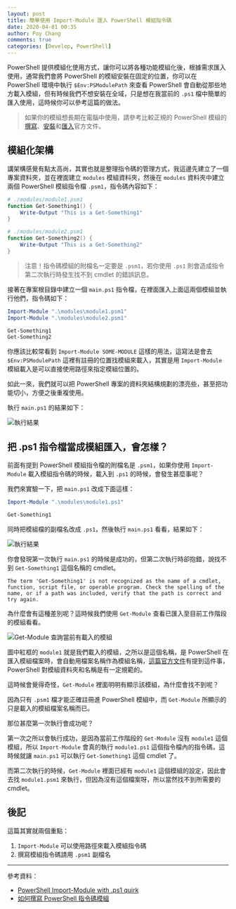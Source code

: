 ```yaml
---
layout: post
title: 簡單使用 Import-Module 匯入 PowerShell 模組指令碼
date: 2020-04-01 00:35
author: Poy Chang
comments: true
categories: [Develop, PowerShell]
---
```


PowerShell 提供模組化使用方式，讓你可以將各種功能模組化後，根據需求匯入使用，通常我們會將 PowerShell 的模組安裝在固定的位置，你可以在 PowerShell 環境中執行 `$Env:PSModulePath` 來查看 PowerShell 會自動從那些地方載入模組，但有時候我們不想安裝在全域，只是想在我當前的 `.ps1` 檔中簡單的匯入使用，這時候你可以參考這篇的做法。

>如果你的模組想長期在電腦中使用，請參考比較正規的 PowerShell 模組的[撰寫](https://docs.microsoft.com/zh-tw/powershell/scripting/developer/module/writing-a-windows-powershell-module)、[安裝](https://docs.microsoft.com/zh-tw/powershell/scripting/developer/module/installing-a-powershell-module)和[匯入](https://docs.microsoft.com/zh-tw/powershell/scripting/developer/module/importing-a-powershell-module)官方文件。

## 模組化架構

講架構感覺有點太高尚，其實也就是整理指令碼的管理方式，我這邊先建立了一個專案資料夾，並在裡面建立 `modules` 模組資料夾，然後在 `modules` 資料夾中建立兩個 PowerShell 模組指令檔 `.psm1`，指令碼內容如下：

```powershell
# ./modules/module1.psm1
function Get-Something1() {
    Write-Output "This is a Get-Something1"
}
```

```powershell
# ./modules/module2.psm1
function Get-Something2() {
    Write-Output "This is a Get-Something2"
}
```

>注意！指令碼模組的附檔名一定要是 `.psm1`，若你使用 `.ps1` 則會造成指令第二次執行時發生找不到 cmdlet 的錯誤訊息。

接著在專案根目錄中建立一個 `main.ps1` 指令檔，在裡面匯入上面這兩個模組並執行他們，指令碼如下：

```powershell
Import-Module ".\modules\module1.psm1"
Import-Module ".\modules\module2.psm1"

Get-Something1
Get-Something2
```

你應該比較常看到 `Import-Module SOME-MODULE` 這樣的用法，這寫法是會去 `$Env:PSModulePath` 這裡有註冊的位置找模組來載入，其實是用 `Import-Module` 模組載入是可以直接使用路徑來指定模組位置的。

如此一來，我們就可以把 PowerShell 專案的資料夾結構規劃的漂亮些，甚至把功能切小，方便之後重複使用。

執行 `main.ps1` 的結果如下：

![執行結果](https://i.imgur.com/IYcs1E8.png)

## 把 .ps1 指令檔當成模組匯入，會怎樣？

前面有提到 PowerShell 模組指令檔的附檔名是 `.psm1`，如果你使用 `Import-Module` 載入模組指令碼的時候，載入到 `.ps1` 的時候，會發生甚麼事呢？

我們來實驗一下，把 `main.ps1` 改成下面這樣：

```powershell
Import-Module ".\modules\module1.ps1"

Get-Something1
```

同時把模組檔的副檔名改成 `.ps1`，然後執行 `main.ps1` 看看，結果如下：

![執行結果](https://i.imgur.com/5Hy11zB.png)

你會發現第一次執行 `main.ps1` 的時候是成功的，但第二次執行時卻抱錯，說找不到 `Get-Something1` 這個名稱的 cmdlet。

```log
The term 'Get-Something1' is not recognized as the name of a cmdlet, function, script file, or operable program. Check the spelling of the name, or if a path was included, verify that the path is correct and try again.
```

為什麼會有這種差別呢？這時候我們使用 `Get-Module` 查看已匯入至目前工作階段的模組看看。

![Get-Module 查詢當前有載入的模組](https://i.imgur.com/7EXUbSm.png)

圖中紅框的 `module1` 就是我們載入的模組，之所以是這個名稱，是 PowerShell 在匯入模組檔案時，會自動用檔案名稱作為模組名稱，[這篇官方文件](https://docs.microsoft.com/zh-tw/powershell/scripting/developer/module/installing-a-powershell-module?view=powershell-7)有提到這件事，PowerShell 對模組資料夾和名稱是有一定規範的。

這時候會覺得奇怪，`Get-Module` 裡面明明有顯示該模組，為什麼會找不到呢？

因為只有 `.psm1` 檔才能正確註冊進 PowerShell 模組中，而 `Get-Module` 所顯示的只是載入的模組檔案名稱而已。

那位甚麼第一次執行會成功呢？

第一次之所以會執行成功，是因為當前工作階段的 `Get-Module` 沒有 `module1` 這個模組，所以 `Import-Module` 會真的執行 `module1.ps1` 這個指令檔內的指令碼，這時候就讓 `main.ps1` 可以執行 `Get-Something1` 這個 cmdlet 了。

而第二次執行的時候，`Get-Module` 裡面已經有 `module1` 這個模組的設定，因此會去找 `module1.psm1` 來執行，但因為沒有這個檔案呀，所以當然找不到所需要的 cmdlet。

## 後記

這篇其實就兩個重點：

1. `Import-Module` 可以使用路徑來載入模組指令碼
2. 撰寫模組指令碼請用 `.psm1` 副檔名

----------

參考資料：

* [PowerShell Import-Module with .ps1 quirk](https://gist.github.com/magnetikonline/2cdbfe45258c0cc3cf1530548baf30a7)
* [如何撰寫 PowerShell 指令碼模組](https://docs.microsoft.com/zh-tw/powershell/scripting/developer/module/how-to-write-a-powershell-script-module)

